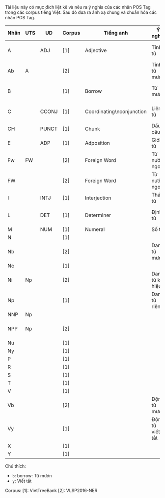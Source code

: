 Tài liệu này có mục đích liệt kê và nêu ra ý nghĩa của các nhãn POS Tag trong các corpus tiếng Việt. Sau đó đưa ra ánh xạ chung và chuẩn hóa các nhãn POS Tag.

| Nhãn | UTS | UD    | Corpus | Tiếng anh                | Ý nghĩa          | Ví dụ                            |
|------|-----|-------|--------|--------------------------|------------------|----------------------------------|
| A    |     | ADJ   | [1]    | Adjective                | Tính từ          | nhiều, hơn, khác, gần, lớn        |
| Ab   | A   |       | [2]    |                          | Tính từ mượn     | sexy, Peace, đờmi                 |
| B    |     |       | [1]    | Borrow                   | Từ mượn          | karaoke, nilông, fax, oxy         |
| C    |     | CCONJ | [1]    | Coordinating\nconjunction | Liên từ          | và, thì, nhưng, như, mà           |
| CH   |     | PUNCT | [1]    | Chunk                    | Dấu câu          |                                   |
| E    |     | ADP   | [1]    | Adposition               | Giới từ          | của, trong, với, ở, cho,          |
| Fw   | FW  |       | [2]    | Foreign Word             | Từ nước ngoài    | Eleocharis, karaoke, Internationa |
| FW   |     |       | [2]    | Foreign Word             | Từ nước ngoài    | photo, knock-out, chat            |
| I    |     | INTJ  | [1]    | Interjection             | Thán từ          | ơi, ạ, Ôi, à, Vâng                |
| L    |     | DET   | [1]    | Determiner               | Định từ          | những, các, mấy, mọi, một số      |
| M    |     | NUM   | [1]    | Numeral                  | Số từ            |                                   |
| N    |     |       | [1]    |                          |                  |                                   |
| Nb   |     |       | [2]    |                          | Danh từ mượn     |                                   |
| Nc   |     |       | [1]    |                          |                  |                                   |
| Ni   | Np  |       | [2]    |                          | Danh từ kí hiệu  | A5, 1A, A4, B, A, 2032TS          |
| Np   |     |       | [1]    |                          | Danh từ riêng    |                                   |
| NNP  | Np  |       |        |                          |                  |                                   |
| NPP  | Np  |       | [2]    |                          |                  | VN, Nguyễn, Văn, Mỹ               |
| Nu   |     |       | [1]    |                          |                  |                                   |
| Ny   |     |       | [1]    |                          |                  |                                   |
| P    |     |       | [1]    |                          |                  |                                   |
| R    |     |       | [1]    |                          |                  |                                   |
| S    |     |       | [1]    |                          |                  |                                   |
| T    |     |       | [1]    |                          |                  |                                   |
| V    |     |       | [1]    |                          |                  |                                   |
| Vb   |     |       | [2]    |                          | Động từ mượn     | photo, knock-out, chat, bye       |
| Vy   |     |       | [1]    |                          | Động từ viết tắt | XKLĐ, PCCC, QLTT                  |
| X    |     |       | [1]    |                          |                  |                                   |
| Y    |     |       | [1]    |                          |                  |                                   |

Chú thích:

* `b`: borrow: Từ mượn
* `y`: Viết tắt

Corpus:
[1]: VietTreeBank
[2]: VLSP2016-NER